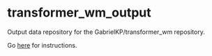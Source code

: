 # transformer_wm_output

Output data repository for the GabrielKP/transformer_wm repository.

Go [here](https://github.com/GabrielKP/transformer_wm#data) for instructions.
